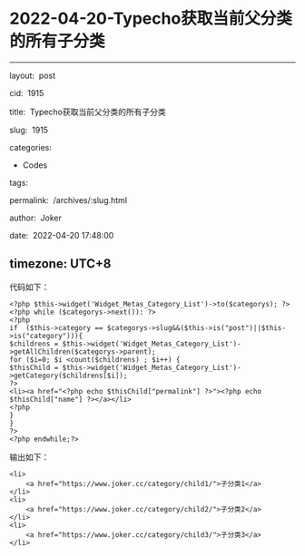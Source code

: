 # 2022-04-20-Typecho获取当前父分类的所有子分类
---
layout:  post

cid:  1915

title:  Typecho获取当前父分类的所有子分类

slug:  1915

categories:
  - Codes

tags:

permalink:  /archives/:slug.html

author:  Joker

date:  2022-04-20 17:48:00

timezone: UTC+8
---

代码如下：

```
<?php $this->widget('Widget_Metas_Category_List')->to($categorys); ?>
<?php while ($categorys->next()): ?>
<?php
if  ($this->category == $categorys->slug&&($this->is("post")||$this->is("category"))){
$childrens = $this->widget('Widget_Metas_Category_List')->getAllChildren($categorys->parent);
for ($i=0; $i <count($childrens) ; $i++) {
$thisChild = $this->widget('Widget_Metas_Category_List')->getCategory($childrens[$i]);
?>
<li><a href="<?php echo $thisChild["permalink"] ?>"><?php echo $thisChild["name"] ?></a></li>
<?php
}
}
?>
<?php endwhile;?>
```

输出如下：

```
<li>
    <a href="https://www.joker.cc/category/child1/">子分类1</a>
</li>
<li>
    <a href="https://www.joker.cc/category/child2/">子分类2</a>
</li>
<li>
    <a href="https://www.joker.cc/category/child3/">子分类3</a>
</li>
```
